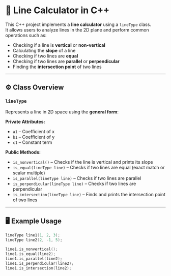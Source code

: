 # 📐 Line Calculator in C++

This C++ project implements a **line calculator** using a `lineType` class.  
It allows users to analyze lines in the 2D plane and perform common operations such as:

- Checking if a line is **vertical** or **non-vertical**  
- Calculating the **slope** of a line  
- Checking if two lines are **equal**  
- Checking if two lines are **parallel** or **perpendicular**  
- Finding the **intersection point** of two lines  

---

## ⚙️ Class Overview

### `lineType`
Represents a line in 2D space using the **general form**:


**Private Attributes:**
- `a1` – Coefficient of x  
- `b1` – Coefficient of y  
- `c1` – Constant term  

**Public Methods:**
- `is_nonvertical()` – Checks if the line is vertical and prints its slope  
- `is_equal(lineType line)` – Checks if two lines are equal (exact match or scalar multiple)  
- `is_parallel(lineType line)` – Checks if two lines are parallel  
- `is_perpendicular(lineType line)` – Checks if two lines are perpendicular  
- `is_intersection(lineType line)` – Finds and prints the intersection point of two lines  

---

## 🖥️ Example Usage

```cpp
lineType line1(1, 2, 3);
lineType line2(2, -1, 5);

line1.is_nonvertical();
line1.is_equal(line2);
line1.is_parallel(line2);
line1.is_perpendicular(line2);
line1.is_intersection(line2);

